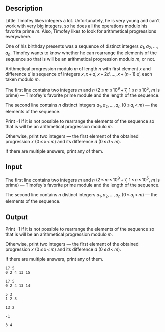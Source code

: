 ## Description

<div><p>Little Timofey likes integers a lot. Unfortunately, he is very young and can't work with very big integers, so he does all the operations modulo his favorite prime <span class="tex-span"><i>m</i></span>. Also, Timofey likes to look for arithmetical progressions everywhere.</p><p>One of his birthday presents was a sequence of <span class="tex-font-style-bf">distinct</span> integers <span class="tex-span"><i>a</i><sub class="lower-index">1</sub>, <i>a</i><sub class="lower-index">2</sub>, ..., <i>a</i><sub class="lower-index"><i>n</i></sub></span>. Timofey wants to know whether he can rearrange the elements of the sequence so that is will be an arithmetical progression modulo <span class="tex-span"><i>m</i></span>, or not.</p><p>Arithmetical progression modulo <span class="tex-span"><i>m</i></span> of length <span class="tex-span"><i>n</i></span> with first element <span class="tex-span"><i>x</i></span> and difference <span class="tex-span"><i>d</i></span> is sequence of integers <span class="tex-span"><i>x</i>, <i>x</i> + <i>d</i>, <i>x</i> + 2<i>d</i>, ..., <i>x</i> + (<i>n</i> - 1)·<i>d</i></span>, each taken modulo <span class="tex-span"><i>m</i></span>.</p></div><div class="input-specification"><p>The first line contains two integers <span class="tex-span"><i>m</i></span> and <span class="tex-span"><i>n</i></span> (<span class="tex-span">2 ≤ <i>m</i> ≤ 10<sup class="upper-index">9</sup> + 7</span>, <span class="tex-span">1 ≤ <i>n</i> ≤ 10<sup class="upper-index">5</sup></span>, <span class="tex-span"><i>m</i></span> is prime)&nbsp;— Timofey's favorite prime module and the length of the sequence.</p><p>The second line contains <span class="tex-span"><i>n</i></span> <span class="tex-font-style-bf">distinct</span> integers <span class="tex-span"><i>a</i><sub class="lower-index">1</sub>, <i>a</i><sub class="lower-index">2</sub>, ..., <i>a</i><sub class="lower-index"><i>n</i></sub></span> (<span class="tex-span">0 ≤ <i>a</i><sub class="lower-index"><i>i</i></sub> &lt; <i>m</i></span>)&nbsp;— the elements of the sequence.</p></div><div class="output-specification"><p>Print <span class="tex-font-style-tt">-1</span> if it is not possible to rearrange the elements of the sequence so that is will be an arithmetical progression modulo <span class="tex-span"><i>m</i></span>.</p><p>Otherwise, print two integers&nbsp;— the first element of the obtained progression <span class="tex-span"><i>x</i></span> (<span class="tex-span">0 ≤ <i>x</i> &lt; <i>m</i></span>) and its difference <span class="tex-span"><i>d</i></span> (<span class="tex-span">0 ≤ <i>d</i> &lt; <i>m</i></span>).</p><p>If there are multiple answers, print any of them.</p></div>

## Input

<p>The first line contains two integers <span class="tex-span"><i>m</i></span> and <span class="tex-span"><i>n</i></span> (<span class="tex-span">2 ≤ <i>m</i> ≤ 10<sup class="upper-index">9</sup> + 7</span>, <span class="tex-span">1 ≤ <i>n</i> ≤ 10<sup class="upper-index">5</sup></span>, <span class="tex-span"><i>m</i></span> is prime)&nbsp;— Timofey's favorite prime module and the length of the sequence.</p><p>The second line contains <span class="tex-span"><i>n</i></span> <span class="tex-font-style-bf">distinct</span> integers <span class="tex-span"><i>a</i><sub class="lower-index">1</sub>, <i>a</i><sub class="lower-index">2</sub>, ..., <i>a</i><sub class="lower-index"><i>n</i></sub></span> (<span class="tex-span">0 ≤ <i>a</i><sub class="lower-index"><i>i</i></sub> &lt; <i>m</i></span>)&nbsp;— the elements of the sequence.</p>

## Output

<p>Print <span class="tex-font-style-tt">-1</span> if it is not possible to rearrange the elements of the sequence so that is will be an arithmetical progression modulo <span class="tex-span"><i>m</i></span>.</p><p>Otherwise, print two integers&nbsp;— the first element of the obtained progression <span class="tex-span"><i>x</i></span> (<span class="tex-span">0 ≤ <i>x</i> &lt; <i>m</i></span>) and its difference <span class="tex-span"><i>d</i></span> (<span class="tex-span">0 ≤ <i>d</i> &lt; <i>m</i></span>).</p><p>If there are multiple answers, print any of them.</p>





```input1
17 5
0 2 4 13 15

```




```input2
17 5
0 2 4 13 14

```




```input3
5 3
1 2 3

```




```output1
13 2

```




```output2
-1

```




```output3
3 4

```


